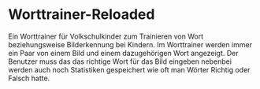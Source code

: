 # Worttrainer-Reloaded

Ein Worttrainer für Volkschulkinder zum Trainieren von Wort beziehungsweise Bilderkennung bei Kindern. 
Im Worttrainer werden immer ein Paar von einem Bild und einem dazugehörigen Wort angezeigt. Der Benutzer muss das das richtige Wort für das Bild eingeben nebenbei werden auch noch Statistiken gespeichert wie oft man Wörter Richtig oder Falsch hatte.